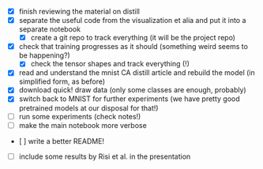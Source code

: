 - [x] finish reviewing the material on distill
- [x] separate the useful code from the visualization et alia and put it into a separate notebook
  - [x] create a git repo to track everything (it will be the project repo)
- [x] check that training progresses as it should (something weird seems to be happening?)
  - [x] check the tensor shapes and track everything (!)
- [x] read and understand the mnist CA distill article and rebuild the model (in simplified form, as before)
- [x] download quick! draw data (only some classes are enough, probably)
- [x] switch back to MNIST for further experiments (we have pretty good pretrained models at our disposal for that!)
- [ ] run some experiments (check notes!)
- [ ] make the main notebook more verbose
- [ ] write a better README!

- [ ] include some results by Risi et al. in the presentation
